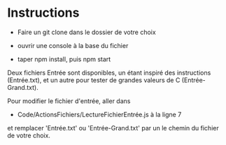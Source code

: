 # Instructions

- Faire un git clone dans le dossier de votre choix

- ouvrir une console à la base du fichier

- taper npm install, puis npm start

Deux fichiers Entrée sont disponibles, un étant inspiré des instructions (Entrée.txt), et un autre pour tester de grandes valeurs de C (Entrée-Grand.txt).

Pour modifier le fichier d'entrée, aller dans

- Code/ActionsFichiers/LectureFichierEntrée.js à la ligne 7

et remplacer 'Entrée.txt' ou 'Entrée-Grand.txt' par un le chemin du fichier de votre choix.
